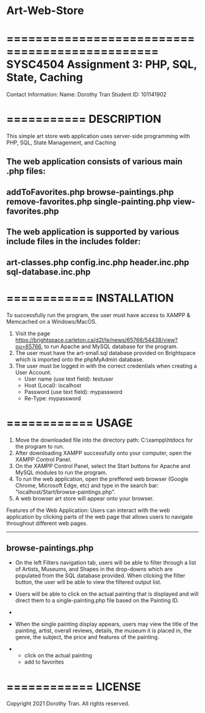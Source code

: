 # Art-Web-Store
===============================================
SYSC4504 Assignment 3: PHP, SQL, State, Caching
===============================================
Contact Information:
Name: Dorothy Tran 
Student ID: 101141902

===========
DESCRIPTION
===========
This simple art store web application uses server-side programming with PHP, SQL, State Management, and Caching

The web application consists of various main .php files:
----------------------------------
addToFavorites.php
browse-paintings.php
remove-favorites.php
single-painting.php
view-favorites.php
----------------------------------

The web application is supported by various include files in the includes folder:
----------------------------------
art-classes.php
config.inc.php
header.inc.php
sql-database.inc.php
----------------------------------

============
INSTALLATION
============
To successfully run the program, the user must have access to XAMPP & Memcached on a Windows/MacOS.
1. Visit the page https://brightspace.carleton.ca/d2l/le/news/65766/54438/view?ou=65766, to run Apache and MySQL database for the program.
2. The user must have the art-small.sql database provided on Brightspace which is imported onto the phpMyAdmin database.
3. The user must be logged in with the correct credentials when creating a User Account.
	- User name (use text field): testuser
	- Host (Local): localhost
	- Password (use text field): mypassword
	- Re-Type: mypassword

============
USAGE
============
1. Move the downloaded file into the directory path: C:\xampp\htdocs for the program to run.
2. After downloading XAMPP successfully onto your computer, open the XAMPP Control Panel.
3. On the XAMPP Control Panel, select the Start buttons for Apache and MySQL modules to run the program.
4. To run the web application, open the preffered web browser (Google Chrome, Microsoft Edge, etc) and type in the search bar: "localhost/Start/browse-paintings.php".
5. A web browser art store will appear onto your browser.

Features of the Web Application:
Users can interact with the web application by clicking parts of the web page that allows users to navigate throughout different web pages.

--------------------
browse-paintings.php
--------------------
- On the left Filters navigation tab, users will be able to filter through a list of Artists, Museums, and Shapes in the drop-downs which are populated from the SQL database provided. When clicking the filter button, the user will be able to view the filtered output list.
- Users will be able to click on the actual painting that is displayed and will direct them to a single-painting.php file based on the Painting ID.
- 


- When the single painting display appears, users may view the title of the painting, artist, overall reviews, details, the museum it is placed in, the genre, the subject, the price and features of the painting.
- 
	- click on the actual painting 
	- add to favorites

============
LICENSE
============
Copyright 2021 Dorothy Tran. All rights reserved.
